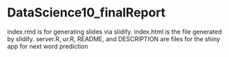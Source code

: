 # DataScience10_finalReport

index.rmd is for generating slides via slidify.
index.html is the file generated by slidify.
server.R, ur.R, README, and DESCRIPTION are files for the shiny app for next word prediction
